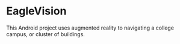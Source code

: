 EagleVision
===========

This Android project uses augmented reality to navigating a college campus, or cluster of buildings. 

